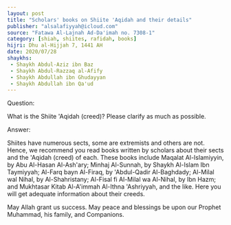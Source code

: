 ```yaml
---
layout: post
title: "Scholars' books on Shiite 'Aqidah and their details"
publisher: "alsalafiyyah@icloud.com"
source: "Fatawa Al-Lajnah Ad-Da'imah no. 7308-1"
category: [shiah, shiites, rafidah, books]
hijri: Dhu al-Hijjah 7, 1441 AH
date: 2020/07/28
shaykhs: 
 - Shaykh Abdul-Aziz ibn Baz
 - Shaykh Abdul-Razzaq al-Afify
 - Shaykh Abdullah ibn Ghudayyan
 - Shaykh Abdullah ibn Qa'ud
---
```


Question: 

What is the Shiite 'Aqidah (creed)? Please clarify as much as possible.

Answer:

Shiites have numerous sects, some are extremists and others are not. Hence, we recommend you read books written by scholars about their sects and the 'Aqidah (creed) of each. These books include Maqalat Al-Islamiyyin, by Abu Al-Hasan Al-Ash'ary; Minhaj Al-Sunnah, by Shaykh Al-Islam Ibn Taymiyyah; Al-Farq bayn Al-Firaq, by 'Abdul-Qadir Al-Baghdady; Al-Milal wal Nihal, by Al-Shahristany; Al-Fisal fi Al-Milal wa Al-Nihal, by Ibn Hazm; and Mukhtasar Kitab Al-A'immah Al-Ithna 'Ashriyyah, and the like. Here you will get adequate information about their creeds.

May Allah grant us success. May peace and blessings be upon our Prophet Muhammad, his family, and Companions.


